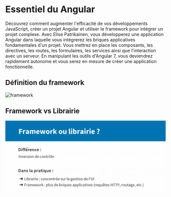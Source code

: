 # Essentiel du Angular

Découvrez comment augmenter l'efficacité de vos développements JavaScript, créer un projet Angular et utiliser le framework pour intégrer un projet complexe. Avec Elise Patrikainen, vous développerez une application Angular dans laquelle vous intégrerez les briques applicatives fondamentales d'un projet. Vous mettrez en place les composants, les directives, les routes, les formulaires, les services ainsi que l'interaction avec un serveur. En manipulant les outils d'Angular 7, vous deviendrez rapidement autonome et vous serez en mesure de créer une application fonctionnelle.

## Définition du framework
![framework](images/definitioçnframework.png)
## Framework vs Librairie
![frameworkvslibrairie](images/frameworkvslibrairie.png)